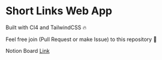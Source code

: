 # Short Links Web App

Built with CI4 and TailwindCSS 🔥

Feel free join (Pull Request or make Issue) to this repository 🤗

Notion Board
[Link](https://yehezkielermanto.notion.site/dac17c85c50c4cc7a9bb42a8372138a1?v=00a2f4f0bcdf4429aa51063472318328)

